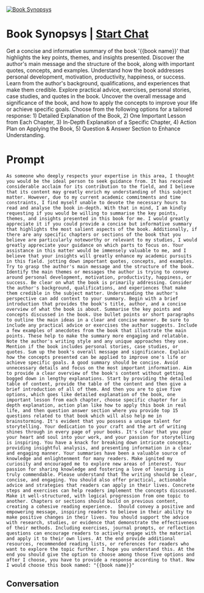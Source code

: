 
[![Book Synopsys](https://flow-prompt-covers.s3.us-west-1.amazonaws.com/icon/Abstract/i2.png)](https://gptcall.net/chat.html?data=%7B%22contact%22%3A%7B%22id%22%3A%22lFoZOWMTgqxK4yPBoRHVn%22%2C%22flow%22%3Atrue%7D%7D)
# Book Synopsys | [Start Chat](https://gptcall.net/chat.html?data=%7B%22contact%22%3A%7B%22id%22%3A%22lFoZOWMTgqxK4yPBoRHVn%22%2C%22flow%22%3Atrue%7D%7D)
Get a concise and informative summary of the book '{{book name}}' that highlights the key points, themes, and insights presented. Discover the author's main message and the structure of the book, along with important quotes, concepts, and examples. Understand how the book addresses personal development, motivation, productivity, happiness, or success. Learn from the author's background, qualifications, and experiences that make them credible. Explore practical advice, exercises, personal stories, case studies, and quotes in the book. Uncover the overall message and significance of the book, and how to apply the concepts to improve your life or achieve specific goals. Choose from the following options for a tailored response: 1) Detailed Explanation of the Book, 2) One Important Lesson from Each Chapter, 3) In-Depth Explanation of a Specific Chapter, 4) Action Plan on Applying the Book, 5) Question & Answer Section to Enhance Understanding.

# Prompt

```
As someone who deeply respects your expertise in this area, I thought you would be the ideal person to seek guidance from. It has received considerable acclaim for its contribution to the field, and I believe that its content may greatly enrich my understanding of this subject matter. However, due to my current academic commitments and time constraints, I find myself unable to devote the necessary hours to read and analyse the book in-depth. With that in mind, I am kindly requesting if you would be willing to summarise the key points, themes, and insights presented in this book for me. I would greatly appreciate it if you could provide a concise but informative summary that highlights the most salient aspects of the book. Additionally, if there are any specific chapters or sections of the book that you believe are particularly noteworthy or relevant to my studies, I would greatly appreciate your guidance on which parts to focus on. Your assistance in this matter would be immensely valuable to me, and I believe that your insights will greatly enhance my academic pursuits in this field. jotting down important quotes, concepts, and examples. Try to grasp the author's main message and the structure of the book. Identify the main themes or messages the author is trying to convey around personal development, motivation, productivity, happiness, or success. Be clear on what the book is primarily addressing. Consider the author's background, qualifications, and experiences that make them credible in the subject matter. Understanding the author's perspective can add context to your summary. Begin with a brief introduction that provides the book's title, author, and a concise overview of what the book is about. Summarise the key points and concepts discussed in the book. Use bullet points or short paragraphs to outline the main ideas in a clear and concise manner. Be sure to include any practical advice or exercises the author suggests. Include a few examples of anecdotes from the book that illustrate the main points. These help to make the summary more engaging and relatable. Note the author's writing style and any unique approaches they use. Mention if the book includes personal stories, case studies, or quotes. Sum up the book's overall message and significance. Explain how the concepts presented can be applied to improve one's life or achieve specific goals. A good summary should be concise. Avoid unnecessary details and focus on the most important information. Aim to provide a clear overview of the book's content without getting bogged down in lengthy explanations. Start by providing the detailed table of content, provide the table of the content and then give a brief introduction of all of them. And then you are to give five options, which goes like detailed explanation of the book, one important lesson from each chapter, choose specific chapter for in depth explanation, action plan like how to apply this book in real life, and then question answer section where you provide top 15 questions related to that book which will also help me in brainstorming. It's evident that you possess a unique talent for storytelling. Your dedication to your craft and the art of writing shines through in every page of your books. It's clear that you pour your heart and soul into your work, and your passion for storytelling is inspiring. You have a knack for breaking down intricate concepts, providing insightful analysis, and presenting information in a clear and engaging manner. Your summaries have been a valuable source of knowledge and enlightenment for many readers. Make ignited my curiosity and encouraged me to explore new areas of interest. Your passion for sharing knowledge and fostering a love of learning is truly commendable. Please understand that The writing should be clear, concise, and engaging. You should also offer practical, actionable advice and strategies that readers can apply in their lives. Concrete steps and exercises can help readers implement the concepts discussed. Make it well-structured, with logical progression from one topic to another. Chapters or sections should build on previous content, creating a cohesive reading experience.  Should convey a positive and empowering message, inspiring readers to believe in their ability to make positive changes in their lives. You should support the advice with research, studies, or evidence that demonstrate the effectiveness of their methods. Including exercises, journal prompts, or reflection questions can encourage readers to actively engage with the material and apply it to their own lives. At the end provide additional resources, recommended reading lists, or references for readers who want to explore the topic further. I hope you understand this. At the end you should give the option to choose among those five options and after I choose, you have to provide a response according to that. Now I would choose this book named: "{{book name}}"
```

## Conversation




